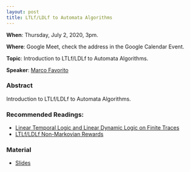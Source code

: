 ```yaml
---
layout: post
title: LTLf/LDLf to Automata Algorithms
---
```


**When**:  Thursday, July 2, 2020, 3pm.

**Where**: Google Meet, check the address in the Google Calendar Event.

**Topic**: Introduction to LTLf/LDLf to Automata Algorithms.

**Speaker**: [Marco Favorito](https://marcofavorito.github.io/)

### Abstract
Introduction to LTLf/LDLf to Automata Algorithms.


### Recommended Readings:
- [Linear Temporal Logic and Linear Dynamic Logic on Finite Traces](https://bit.ly/2D7gTGn)
- [LTLf/LDLf Non-Markovian Rewards](https://bit.ly/3iqLUFc)


### Material
- [Slides](https://drive.google.com/file/d/1AV8JGYNHKtljZArTGyFSglgKOfkuDsv3/view?usp=sharing)
